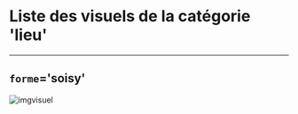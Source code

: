 
# Liste des visuels de la catégorie 'lieu'

---
## `forme`='soisy'

![imgvisuel](https://svn.abls-habitat.fr/repo/Watchdog/prod/Watchdogd/IHM/img/soisy.gif)

